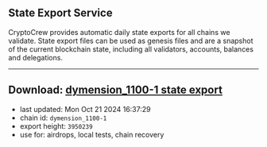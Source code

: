 ## State Export Service
CryptoCrew provides automatic daily state exports for all chains we validate. State export files can be used as genesis files and are a snapshot of the current blockchain state, including all validators, accounts, balances and delegations.

---
**Download: [dymension_1100-1 state export](https://dl-eu2.ccvalidators.com/SERVICE/dymension/dymension_1100-1_export_3950239.json)**
---

- last updated: Mon Oct 21 2024 16:37:29
- chain id: `dymension_1100-1`
- export height: `3950239`
- use for: airdrops, local tests, chain recovery
